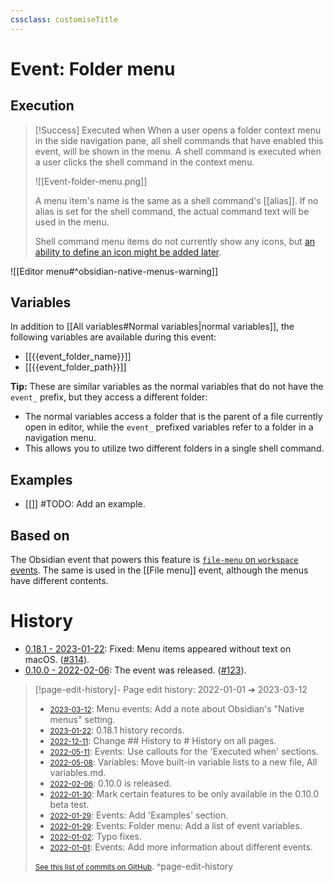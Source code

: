 ```yaml
---
cssclass: customiseTitle
---
```

# Event: Folder menu

## Execution
> [!Success] Executed when
> When a user opens a folder context menu in the side navigation pane, all shell commands that have enabled this event, will be shown in the menu. A shell command is executed when a user clicks the shell command in the context menu.
> 
> ![[Event-folder-menu.png]]
> 
> A menu item's name is the same as a shell command's [[alias]]. If no alias is set for the shell command, the actual command text will be used in the menu.
> 
> Shell command menu items do not currently show any icons, but [an ability to define an icon might be added later](https://github.com/Taitava/obsidian-shellcommands/discussions/25).

![[Editor menu#^obsidian-native-menus-warning]]

## Variables
In addition to [[All variables#Normal variables|normal variables]], the following variables are available during this event:

- [[{{event_folder_name}}]]
- [[{{event_folder_path}}]]

**Tip:** These are similar variables as the normal variables that do not have the `event_` prefix, but they access a different folder:
 - The normal variables access a folder that is the parent of a file currently open in editor, while the `event_` prefixed variables refer to a folder in a navigation menu.
 - This allows you to utilize two different folders in a single shell command.

## Examples
- [[]] #TODO: Add an example.

## Based on
The Obsidian event that powers this feature is [`file-menu` on `workspace` events](https://github.com/obsidianmd/obsidian-api/blob/763a243b4ec295c9c460560e9b227c8f18d8199b/obsidian.d.ts#L3595). The same is used in the [[File menu]] event, although the menus have different contents.

# History
- [0.18.1 - 2023-01-22](https://github.com/Taitava/obsidian-shellcommands/blob/main/CHANGELOG.md#0181---2023-01-22): Fixed: Menu items appeared without text on macOS. ([#314](https://github.com/Taitava/obsidian-shellcommands/issues/314)).
- [0.10.0 - 2022-02-06](https://github.com/Taitava/obsidian-shellcommands/blob/main/CHANGELOG.md#0100---2022-02-06): The event was released. ([#123](https://github.com/Taitava/obsidian-shellcommands/issues/123)).

> [!page-edit-history]- Page edit history: 2022-01-01 &#10132; 2023-03-12
> - [<small>2023-03-12</small>](https://github.com/Taitava/obsidian-shellcommands-documentation/commit/100c87e8b6aade32c84dd8416cd06ce010118711): Menu events: Add a note about Obsidian's "Native menus" setting.
> - [<small>2023-01-22</small>](https://github.com/Taitava/obsidian-shellcommands-documentation/commit/d920e787236965331f1b1fc7d1341a86df53cbd3): 0.18.1 history records.
> - [<small>2022-12-11</small>](https://github.com/Taitava/obsidian-shellcommands-documentation/commit/10ffc392aaf12df9cc211fb05030d43bcb772aad): Change ## History to # History on all pages.
> - [<small>2022-05-11</small>](https://github.com/Taitava/obsidian-shellcommands-documentation/commit/3b3db94cf15a6c0b1af609ff00e6289e565393e7): Events: Use callouts for the 'Executed when' sections.
> - [<small>2022-05-08</small>](https://github.com/Taitava/obsidian-shellcommands-documentation/commit/f47632e512e5549216f844d42703410de2dde0fc): Variables: Move built-in variable lists to a new file, All variables.md.
> - [<small>2022-02-06</small>](https://github.com/Taitava/obsidian-shellcommands-documentation/commit/3cc94c373e6fdff6712511de5cb0482c2c7ba5e9): 0.10.0 is released.
> - [<small>2022-01-30</small>](https://github.com/Taitava/obsidian-shellcommands-documentation/commit/db74fd2ed107c70fc30a73fa4f23fea2e5957eae): Mark certain features to be only available in the 0.10.0 beta test.
> - [<small>2022-01-29</small>](https://github.com/Taitava/obsidian-shellcommands-documentation/commit/89c649149543fc253fb088b0a1c174138be9f1a1): Events: Add 'Examples' section.
> - [<small>2022-01-29</small>](https://github.com/Taitava/obsidian-shellcommands-documentation/commit/f4726bdfe26ab568d853e54794d171ddd8290dc4): Events: Folder menu: Add a list of event variables.
> - [<small>2022-01-02</small>](https://github.com/Taitava/obsidian-shellcommands-documentation/commit/13c1f6a730fafb892c14d6598b58592b3bdb5fc0): Typo fixes.
> - [<small>2022-01-01</small>](https://github.com/Taitava/obsidian-shellcommands-documentation/commit/99dc8c4717fc8b85fd34ab2c632e61d1d08f28af): Events: Add more information about different events.
> 
> [<small>See this list of commits on GitHub</small>](https://github.com/Taitava/obsidian-shellcommands-documentation/commits/main/./Events/Folder%20menu.md).
> ^page-edit-history